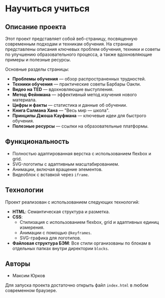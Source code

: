 # Научиться учиться

## Описание проекта
Этот проект представляет собой веб-страницу, посвященную современным подходам и техникам обучения. На странице представлены описания ключевых проблем обучения, техники и советы по улучшению образовательного процесса, а также вдохновляющие примеры и полезные ресурсы.

Основные разделы страницы:
- **Проблемы обучения** — обзор распространенных трудностей.
- **Техники обучения** — практические советы Барбары Оакли.
- **Видео на TED** — вдохновляющие выступления.
- **Метод Фейнмана** — эффективный метод изучения нового материала.
- **Цифры и факты** — статистика и данные об обучении.
- **Книга Салмана Хана** — "Весь мир — школа".
- **Принципы Джоша Кауфмана** — ключевые идеи для быстрого обучения.
- **Полезные ресурсы** — ссылки на образовательные платформы.

## Функциональность
- Полностью адаптированная верстка с использованием flexbox и grid.
- SVG-логотипы с адаптивным масштабированием.
- Анимации, включая вращение элементов.
- Видеоблок с вставкой через `iframe`.

## Технологии
Проект реализован с использованием следующих технологий:
- **HTML**: Семантическая структура и разметка.
- **CSS**: 
  - Стилизация с использованием flexbox, grid и адаптивных единиц измерения.
  - Анимации с помощью `@keyframes`.
  - SVG-графика для логотипов.
- **Файловая структура БЭМ**: Все стили организованы по блокам в отдельных папках внутри директории `blocks`.

## Авторы
- Максим Юрков

Для запуска проекта достаточно открыть файл `index.html` в любом современном браузере.
